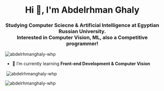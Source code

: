 <h1 align="center">Hi 👋, I'm Abdelrhman Ghaly</h1>
<h3 align="center">Studying Computer Sciecne & Artificial Intelligence at Egyptian Russian University.<br> Interested in Computer Vision, ML, also a Competitive programmer!</h3>

<p align="left"> <img src="https://komarev.com/ghpvc/?username=abdelrhmanghaly-whp&label=Profile%20views&color=0e75b6&style=flat" alt="abdelrhmanghaly-whp" /> </p>

- 🌱 I’m currently learning **Front-end Development & Computer Vision**

<p>&nbsp;<img align="center" src="https://github-readme-stats.vercel.app/api?username=abdelrhmanghaly-whp&show_icons=true&locale=en" alt="abdelrhmanghaly-whp" /></p>
<p><img align="left" src="https://github-readme-stats.vercel.app/api/top-langs?username=abdelrhmanghaly-whp&show_icons=true&locale=en&layout=compact" alt="abdelrhmanghaly-whp" /></p>
